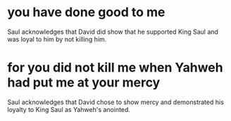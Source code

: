 # you have done good to me

Saul acknowledges that David did show that he supported King Saul and was loyal to him by not killing him.

# for you did not kill me when Yahweh had put me at your mercy

Saul acknowledges that David chose to show mercy and demonstrated his loyalty to King Saul as Yahweh's anointed.

